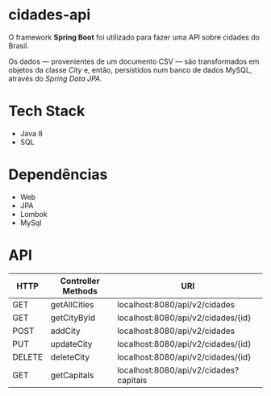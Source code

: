 # cidades-api

O framework **Spring Boot** foi utilizado para fazer uma API sobre cidades do Brasil.

Os dados — provenientes de um documento CSV — são transformados em objetos da classe _City_ e, então, persistidos num banco de dados MySQL, através do _Spring Data JPA_.

# Tech Stack

* Java 8
* SQL

# Dependências

* Web
* JPA
* Lombok
* MySql

# API

| HTTP  | Controller Methods | URI |
| ------------- | ------------- | ------------- |
| GET  | getAllCities  | localhost:8080/api/v2/cidades  |
| GET  | getCityById  | localhost:8080/api/v2/cidades/{id}  |
| POST  | addCity  | localhost:8080/api/v2/cidades  |
| PUT  | updateCity  | localhost:8080/api/v2/cidades/{id}  |
| DELETE  | deleteCity  | localhost:8080/api/v2/cidades/{id}  |
| GET  | getCapitals  | localhost:8080/api/v2/cidades?capitais  |
